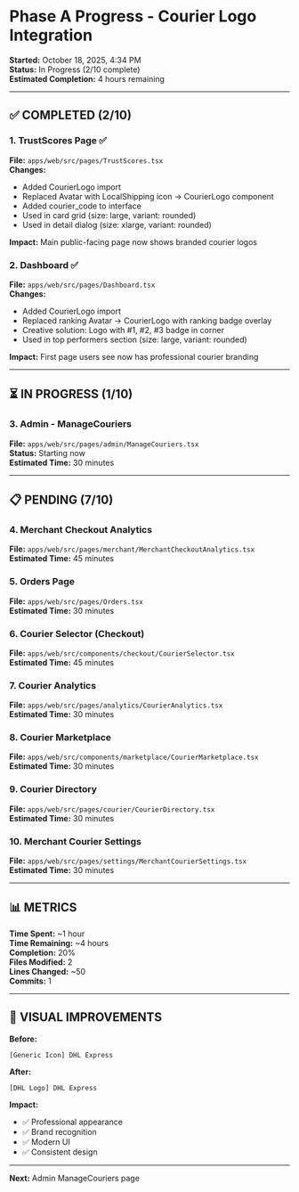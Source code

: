 # Phase A Progress - Courier Logo Integration

**Started:** October 18, 2025, 4:34 PM  
**Status:** In Progress (2/10 complete)  
**Estimated Completion:** 4 hours remaining

---

## ✅ COMPLETED (2/10)

### 1. TrustScores Page ✅
**File:** `apps/web/src/pages/TrustScores.tsx`  
**Changes:**
- Added CourierLogo import
- Replaced Avatar with LocalShipping icon → CourierLogo component
- Added courier_code to interface
- Used in card grid (size: large, variant: rounded)
- Used in detail dialog (size: xlarge, variant: rounded)

**Impact:** Main public-facing page now shows branded courier logos

### 2. Dashboard ✅
**File:** `apps/web/src/pages/Dashboard.tsx`  
**Changes:**
- Added CourierLogo import
- Replaced ranking Avatar → CourierLogo with ranking badge overlay
- Creative solution: Logo with #1, #2, #3 badge in corner
- Used in top performers section (size: large, variant: rounded)

**Impact:** First page users see now has professional courier branding

---

## ⏳ IN PROGRESS (1/10)

### 3. Admin - ManageCouriers
**File:** `apps/web/src/pages/admin/ManageCouriers.tsx`  
**Status:** Starting now  
**Estimated Time:** 30 minutes

---

## 📋 PENDING (7/10)

### 4. Merchant Checkout Analytics
**File:** `apps/web/src/pages/merchant/MerchantCheckoutAnalytics.tsx`  
**Estimated Time:** 45 minutes

### 5. Orders Page
**File:** `apps/web/src/pages/Orders.tsx`  
**Estimated Time:** 30 minutes

### 6. Courier Selector (Checkout)
**File:** `apps/web/src/components/checkout/CourierSelector.tsx`  
**Estimated Time:** 45 minutes

### 7. Courier Analytics
**File:** `apps/web/src/pages/analytics/CourierAnalytics.tsx`  
**Estimated Time:** 30 minutes

### 8. Courier Marketplace
**File:** `apps/web/src/components/marketplace/CourierMarketplace.tsx`  
**Estimated Time:** 30 minutes

### 9. Courier Directory
**File:** `apps/web/src/pages/courier/CourierDirectory.tsx`  
**Estimated Time:** 30 minutes

### 10. Merchant Courier Settings
**File:** `apps/web/src/pages/settings/MerchantCourierSettings.tsx`  
**Estimated Time:** 30 minutes

---

## 📊 METRICS

**Time Spent:** ~1 hour  
**Time Remaining:** ~4 hours  
**Completion:** 20%  
**Files Modified:** 2  
**Lines Changed:** ~50  
**Commits:** 1

---

## 🎨 VISUAL IMPROVEMENTS

**Before:**
```
[Generic Icon] DHL Express
```

**After:**
```
[DHL Logo] DHL Express
```

**Impact:**
- ✅ Professional appearance
- ✅ Brand recognition
- ✅ Modern UI
- ✅ Consistent design

---

**Next:** Admin ManageCouriers page
